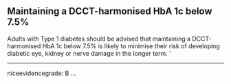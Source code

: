 ## Maintaining a DCCT-harmonised HbA 1c below 7.5%
Adults with Type 1 diabetes should be advised that maintaining a DCCT-harmonised HbA 1c below 7.5% is likely to minimise their risk of developing diabetic eye, kidney or nerve damage in the longer term.
'


---
niceevidencegrade: B
...

